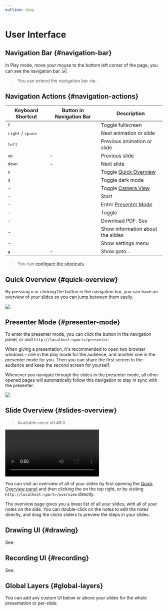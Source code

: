 ```yaml
---
outline: deep
---
```


# User Interface

## Navigation Bar {#navigation-bar}

In Play mode, move your mouse to the bottom left corner of the page, you can see the navigation bar.
![](/screenshots/navbar.png)

> You can extend the navigation bar via <LinkInline link="features/global-layers" />.

## Navigation Actions {#navigation-actions}

| Keyboard Shortcut                   | Button in Navigation Bar                                                              | Description                                                     |
| ----------------------------------- | ------------------------------------------------------------------------------------- | --------------------------------------------------------------- |
| <kbd>f</kbd>                        | <carbon-maximize class="inline-icon-btn"/> <carbon-minimize class="inline-icon-btn"/> | Toggle fullscreen                                               |
| <kbd>right</kbd> / <kbd>space</kbd> | <carbon-arrow-right class="inline-icon-btn"/>                                         | Next animation or slide                                         |
| <kbd>left</kbd>                     | <carbon-arrow-left class="inline-icon-btn"/>                                          | Previous animation or slide                                     |
| <kbd>up</kbd>                       | -                                                                                     | Previous slide                                                  |
| <kbd>down</kbd>                     | -                                                                                     | Next slide                                                      |
| <kbd>o</kbd>                        | <carbon-apps class="inline-icon-btn"/>                                                | Toggle [Quick Overview](#quick-overview)                        |
| <kbd>d</kbd>                        | <carbon-sun class="inline-icon-btn"/> <carbon-moon class="inline-icon-btn"/>          | Toggle dark mode                                                |
| -                                   | <carbon-user-avatar class="inline-icon-btn"/>                                         | Toggle [Camera View](../features/recording#camera-view)         |
| -                                   | <carbon-video class="inline-icon-btn"/>                                               | Start <LinkInline link="features/recording" />                  |
| -                                   | <carbon-user-speaker class="inline-icon-btn"/>                                        | Enter [Presenter Mode](../guide/ui#presenter-mode)              |
| -                                   | <carbon-edit class="inline-icon-btn"/>                                                | Toggle <LinkInline link="features/side-editor" />               |
| -                                   | <carbon-download class="inline-icon-btn"/>                                            | Download PDF. See <LinkInline link="features/build-with-pdf" /> |
| -                                   | <carbon-information class="inline-icon-btn"/>                                         | Show information about the slides                               |
| -                                   | <carbon-settings-adjust class="inline-icon-btn"/>                                     | Show settings menu                                              |
| <kbd>g</kbd>                        | -                                                                                     | Show goto...                                                    |

> You can [configure the shortcuts](../custom/config-shortcuts).

## Quick Overview {#quick-overview}

By pressing <kbd>o</kbd> or clicking the <carbon-apps class="inline-icon-btn"/> button in the navigation bar, you can have an overview of your slides so you can jump between them easily.

![](/screenshots/slides-overview.png)

## Presenter Mode {#presenter-mode}

To enter the presenter mode, you can click the <carbon-user-speaker class="inline-icon-btn"/> button in the navigation panel, or visit `http://localhost:<port>/presenter`.

When giving a presentation, it's recommended to open two browser windows - one in the play mode for the audience, and another one in the presenter mode for you. Then you can share the first screen to the audience and keep the second screen for yourself.

Whenever you navigate through the slides in the presenter mode, all other opened pages will automatically follow this navigation to stay in sync with the presenter.

![](/screenshots/presenter-mode.png)

## Slide Overview {#slides-overview}

> Available since v0.48.0

<video src="https://github.com/nholuongut/slidev/assets/11247099/01bbf5b3-f916-4646-9ea4-cf269c0567cb"
controls rounded shadow></video>

You can visit an overview of all of your slides by first opening the [Quick Overview panel](#quick-overview) and then clicking the <carbon-list-boxes class="inline-icon-btn"/> on the top right, or by visiting `http://localhost:<port>/overview` directly.

The overview page gives you a linear list of all your slides, with all of your notes on the side. You can double-click on the notes to edit the notes directly, and drag the clicks sliders to preview the steps in your slides.

## Drawing UI {#drawing}

See:

<LinkCard link="features/drawing" />

## Recording UI {#recording}

See:

<LinkCard link="features/recording"/>

## Global Layers {#global-layers}

You can add any custom UI below or above your slides for the whole presentation or per-slide:

<LinkCard link="features/global-layers" />
